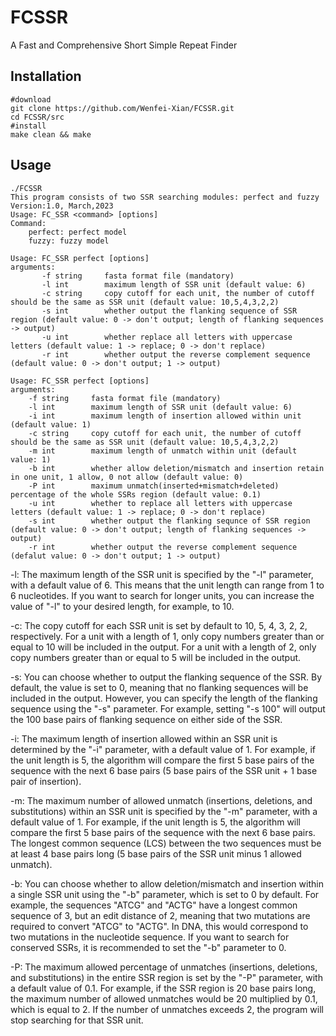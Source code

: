 # FCSSR
A Fast and Comprehensive Short Simple Repeat Finder
## Installation
```
#download
git clone https://github.com/Wenfei-Xian/FCSSR.git
cd FCSSR/src
#install
make clean && make
```
## Usage
```
./FCSSR
This program consists of two SSR searching modules: perfect and fuzzy
Version:1.0, March,2023
Usage: FC_SSR <command> [options]
Command:
	perfect: perfect model
	fuzzy: fuzzy model
```

```
Usage: FC_SSR perfect [options]
arguments:
       -f string     fasta format file (mandatory)
       -l int        maximum length of SSR unit (default value: 6)
       -c string     copy cutoff for each unit, the number of cutoff should be the same as SSR unit (default value: 10,5,4,3,2,2)
       -s int        whether output the flanking sequence of SSR region (default value: 0 -> don't output; length of flanking sequences -> output)
       -u int        whether replace all letters with uppercase letters (default value: 1 -> replace; 0 -> don't replace)
       -r int        whether output the reverse complement sequence (default value: 0 -> don't output; 1 -> output)
```

```
Usage: FC_SSR perfect [options]
arguments:
	-f string     fasta format file (mandatory)
	-l int        maximum length of SSR unit (default value: 6)
	-i int        maximum length of insertion allowed within unit (default value: 1)
	-c string     copy cutoff for each unit, the number of cutoff should be the same as SSR unit (default value: 10,5,4,3,2,2)
	-m int        maximum length of unmatch within unit (default value: 1)
	-b int        whether allow deletion/mismatch and insertion retain in one unit, 1 allow, 0 not allow (default value: 0)
	-P int        maximum unmatch(inserted+mismatch+deleted) percentage of the whole SSRs region (default value: 0.1)
	-u int        whether to replace all letters with uppercase letters (default value: 1 -> replace; 0 -> don't replace)
	-s int        whether output the flanking sequnce of SSR region (default value: 0 -> don't output; length of flanking sequences -> output)
	-r int        whether output the reverse complement sequence (defalut value: 0 -> don't output; 1 -> output)

```

-l: The maximum length of the SSR unit is specified by the "-l" parameter, with a default value of 6. This means that the unit length can range from 1 to 6 nucleotides. If you want to search for longer units, you can increase the value of "-l" to your desired length, for example, to 10.

-c: The copy cutoff for each SSR unit is set by default to 10, 5, 4, 3, 2, 2, respectively. For a unit with a length of 1, only copy numbers greater than or equal to 10 will be included in the output. For a unit with a length of 2, only copy numbers greater than or equal to 5 will be included in the output.

-s: You can choose whether to output the flanking sequence of the SSR. By default, the value is set to 0, meaning that no flanking sequences will be included in the output. However, you can specify the length of the flanking sequence using the "-s" parameter. For example, setting "-s 100" will output the 100 base pairs of flanking sequence on either side of the SSR.

-i: The maximum length of insertion allowed within an SSR unit is determined by the "-i" parameter, with a default value of 1. For example, if the unit length is 5, the algorithm will compare the first 5 base pairs of the sequence with the next 6 base pairs (5 base pairs of the SSR unit + 1 base pair of insertion).

-m: The maximum number of allowed unmatch (insertions, deletions, and substitutions) within an SSR unit is specified by the "-m" parameter, with a default value of 1. For example, if the unit length is 5, the algorithm will compare the first 5 base pairs of the sequence with the next 6 base pairs. The longest common sequence (LCS) between the two sequences must be at least 4 base pairs long (5 base pairs of the SSR unit minus 1 allowed unmatch).

-b: You can choose whether to allow deletion/mismatch and insertion within a single SSR unit using the "-b" parameter, which is set to 0 by default. For example, the sequences "ATCG" and "ACTG" have a longest common sequence of 3, but an edit distance of 2, meaning that two mutations are required to convert "ATCG" to "ACTG". In DNA, this would correspond to two mutations in the nucleotide sequence. If you want to search for conserved SSRs, it is recommended to set the "-b" parameter to 0.

-P: The maximum allowed percentage of unmatches (insertions, deletions, and substitutions) in the entire SSR region is set by the "-P" parameter, with a default value of 0.1. For example, if the SSR region is 20 base pairs long, the maximum number of allowed unmatches would be 20 multiplied by 0.1, which is equal to 2. If the number of unmatches exceeds 2, the program will stop searching for that SSR unit.
